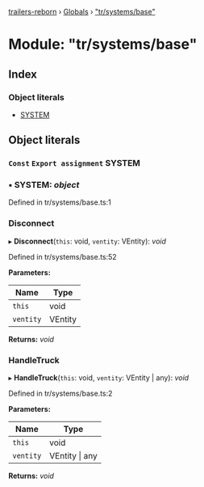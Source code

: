 [trailers-reborn](../README.md) › [Globals](../globals.md) › ["tr/systems/base"](_tr_systems_base_.md)

# Module: "tr/systems/base"

## Index

### Object literals

* [SYSTEM](_tr_systems_base_.md#const-export-assignment-system)

## Object literals

### `Const` `Export assignment` SYSTEM

### ▪ **SYSTEM**: *object*

Defined in tr/systems/base.ts:1

###  Disconnect

▸ **Disconnect**(`this`: void, `ventity`: VEntity): *void*

Defined in tr/systems/base.ts:52

**Parameters:**

Name | Type |
------ | ------ |
`this` | void |
`ventity` | VEntity |

**Returns:** *void*

###  HandleTruck

▸ **HandleTruck**(`this`: void, `ventity`: VEntity | any): *void*

Defined in tr/systems/base.ts:2

**Parameters:**

Name | Type |
------ | ------ |
`this` | void |
`ventity` | VEntity &#124; any |

**Returns:** *void*
